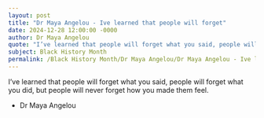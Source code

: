 ```yaml
---
layout: post
title: "Dr Maya Angelou - Ive learned that people will forget"
date: 2024-12-28 12:00:00 -0000
author: Dr Maya Angelou
quote: "I’ve learned that people will forget what you said, people will forget what you did, but people will never forget how you made them feel."
subject: Black History Month
permalink: /Black History Month/Dr Maya Angelou/Dr Maya Angelou - Ive learned that people will forget
---
```


I’ve learned that people will forget what you said, people will forget what you did, but people will never forget how you made them feel.

- Dr Maya Angelou
